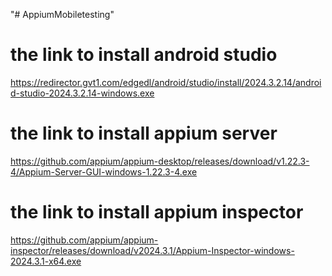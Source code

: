 "# AppiumMobiletesting" 



# the link to install android studio 

https://redirector.gvt1.com/edgedl/android/studio/install/2024.3.2.14/android-studio-2024.3.2.14-windows.exe


# the link to install appium server 

https://github.com/appium/appium-desktop/releases/download/v1.22.3-4/Appium-Server-GUI-windows-1.22.3-4.exe

# the link to install appium inspector 

https://github.com/appium/appium-inspector/releases/download/v2024.3.1/Appium-Inspector-windows-2024.3.1-x64.exe
